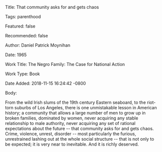 Title:  That community asks for and gets chaos

Tags:   parenthood

Featured: false

Recommended: false

Author: Daniel Patrick Moynihan

Date:   1965

Work Title: The Negro Family: The Case for National Action

Work Type: Book

Date Added: 2018-11-15 16:24:42 -0800

Body: 

From the wild Irish slums of the 19th century Eastern seaboard, to the riot-torn suburbs of Los Angeles, there is one unmistakable lesson in American history; a community that allows a large number of men to grow up in broken families, dominated by women, never acquiring any stable relationship to male authority, never acquiring any set of rational expectations about the future -- that community asks for and gets chaos. Crime, violence, unrest, disorder -- most particularly the furious, unrestrained lashing out at the whole social structure -- that is not only to be expected; it is very near to inevitable. And it is richly deserved.

